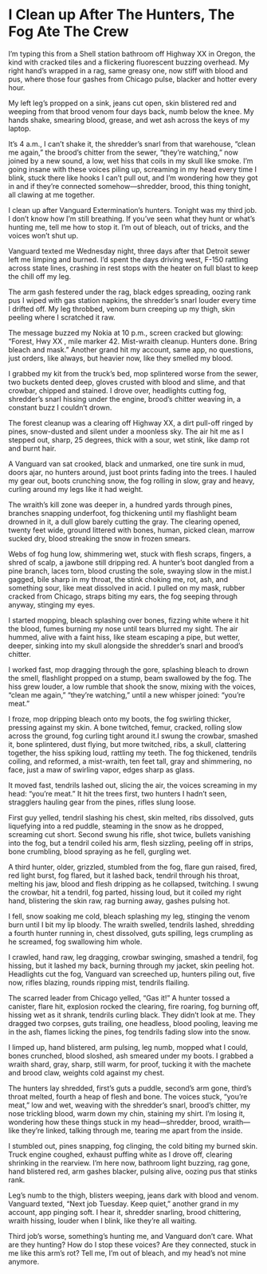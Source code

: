 # I Clean up After The Hunters, The Fog Ate The Crew
I’m typing this from a Shell station bathroom off Highway XX in Oregon, the kind with cracked tiles and a flickering fluorescent buzzing overhead. My right hand’s wrapped in a rag, same greasy one, now stiff with blood and pus, where those four gashes from Chicago pulse, blacker and hotter every hour.

My left leg’s propped on a sink, jeans cut open, skin blistered red and weeping from that brood venom four days back, numb below the knee. My hands shake, smearing blood, grease, and wet ash across the keys of my laptop.

It’s 4 a.m., I can’t shake it, the shredder’s snarl from that warehouse, “clean me again,” the brood’s chitter from the sewer, “they’re watching,” now joined by a new sound, a low, wet hiss that coils in my skull like smoke. I’m going insane with these voices piling up, screaming in my head every time I blink, stuck there like hooks I can’t pull out, and I’m wondering how they got in and if they’re connected somehow—shredder, brood, this thing tonight, all clawing at me together.

I clean up after Vanguard Extermination’s hunters. Tonight was my third job. I don’t know how I’m still breathing. If you’ve seen what they hunt or what’s hunting me, tell me how to stop it. I’m out of bleach, out of tricks, and the voices won’t shut up.

Vanguard texted me Wednesday night, three days after that Detroit sewer left me limping and burned. I’d spent the days driving west, F-150 rattling across state lines, crashing in rest stops with the heater on full blast to keep the chill off my leg.

The arm gash festered under the rag, black edges spreading, oozing rank pus I wiped with gas station napkins, the shredder’s snarl louder every time I drifted off. My leg throbbed, venom burn creeping up my thigh, skin peeling where I scratched it raw.

The message buzzed my Nokia at 10 p.m., screen cracked but glowing: “Forest,  Hwy XX , mile marker 42. Mist-wraith cleanup. Hunters done. Bring bleach and mask.” Another grand hit my account, same app, no questions, just orders, like always, but heavier now, like they smelled my blood.

I grabbed my kit from the truck’s bed, mop splintered worse from the sewer, two buckets dented deep, gloves crusted with blood and slime, and that crowbar, chipped and stained. I drove over, headlights cutting fog, shredder’s snarl hissing under the engine, brood’s chitter weaving in, a constant buzz I couldn’t drown.

The forest cleanup was a clearing off Highway XX, a dirt pull-off ringed by pines, snow-dusted and silent under a moonless sky. The air hit me as I stepped out, sharp, 25 degrees, thick with a sour, wet stink, like damp rot and burnt hair.

A Vanguard van sat crooked, black and unmarked, one tire sunk in mud, doors ajar, no hunters around, just boot prints fading into the trees. I hauled my gear out, boots crunching snow, the fog rolling in slow, gray and heavy, curling around my legs like it had weight.

The wraith’s kill zone was deeper in, a hundred yards through pines, branches snapping underfoot, fog thickening until my flashlight beam drowned in it, a dull glow barely cutting the gray. The clearing opened, twenty feet wide, ground littered with bones, human, picked clean, marrow sucked dry, blood streaking the snow in frozen smears.

Webs of fog hung low, shimmering wet, stuck with flesh scraps, fingers, a shred of scalp, a jawbone still dripping red. A hunter’s boot dangled from a pine branch, laces torn, blood crusting the sole, swaying slow in the mist.I gagged, bile sharp in my throat, the stink choking me, rot, ash, and something sour, like meat dissolved in acid. I pulled on my mask, rubber cracked from Chicago, straps biting my ears, the fog seeping through anyway, stinging my eyes.

I started mopping, bleach splashing over bones, fizzing white where it hit the blood, fumes burning my nose until tears blurred my sight. The air hummed, alive with a faint hiss, like steam escaping a pipe, but wetter, deeper, sinking into my skull alongside the shredder’s snarl and brood’s chitter.

I worked fast, mop dragging through the gore, splashing bleach to drown the smell, flashlight propped on a stump, beam swallowed by the fog. The hiss grew louder, a low rumble that shook the snow, mixing with the voices, “clean me again,” “they’re watching,” until a new whisper joined: “you’re meat.”

I froze, mop dripping bleach onto my boots, the fog swirling thicker, pressing against my skin. A bone twitched, femur, cracked, rolling slow across the ground, fog curling tight around it.I swung the crowbar, smashed it, bone splintered, dust flying, but more twitched, ribs, a skull, clattering together, the hiss spiking loud, rattling my teeth. The fog thickened, tendrils coiling, and reformed, a mist-wraith, ten feet tall, gray and shimmering, no face, just a maw of swirling vapor, edges sharp as glass.

It moved fast, tendrils lashed out, slicing the air, the voices screaming in my head: “you’re meat.” It hit the trees first, two hunters I hadn’t seen, stragglers hauling gear from the pines, rifles slung loose.

First guy yelled, tendril slashing his chest, skin melted, ribs dissolved, guts liquefying into a red puddle, steaming in the snow as he dropped, screaming cut short. Second swung his rifle, shot twice, bullets vanishing into the fog, but a tendril coiled his arm, flesh sizzling, peeling off in strips, bone crumbling, blood spraying as he fell, gurgling wet.

A third hunter, older, grizzled, stumbled from the fog, flare gun raised, fired, red light burst, fog flared, but it lashed back, tendril through his throat, melting his jaw, blood and flesh dripping as he collapsed, twitching. I swung the crowbar, hit a tendril, fog parted, hissing loud, but it coiled my right hand, blistering the skin raw, rag burning away, gashes pulsing hot.

I fell, snow soaking me cold, bleach splashing my leg, stinging the venom burn until I bit my lip bloody. The wraith swelled, tendrils lashed, shredding a fourth hunter running in, chest dissolved, guts spilling, legs crumpling as he screamed, fog swallowing him whole.

I crawled, hand raw, leg dragging, crowbar swinging, smashed a tendril, fog hissing, but it lashed my back, burning through my jacket, skin peeling hot. Headlights cut the fog, Vanguard van screeched up, hunters piling out, five now, rifles blazing, rounds ripping mist, tendrils flailing.

The scarred leader from Chicago yelled, “Gas it!” A hunter tossed a canister, flare hit, explosion rocked the clearing, fire roaring, fog burning off, hissing wet as it shrank, tendrils curling black. They didn’t look at me. They dragged two corpses, guts trailing, one headless, blood pooling, leaving me in the ash, flames licking the pines, fog tendrils fading slow into the snow.

I limped up, hand blistered, arm pulsing, leg numb, mopped what I could, bones crunched, blood sloshed, ash smeared under my boots. I grabbed a wraith shard, gray, sharp, still warm, for proof, tucking it with the machete and brood claw, weights cold against my chest.

The hunters lay shredded, first’s guts a puddle, second’s arm gone, third’s throat melted, fourth a heap of flesh and bone. The voices stuck, “you’re meat,” low and wet, weaving with the shredder’s snarl, brood’s chitter, my nose trickling blood, warm down my chin, staining my shirt. I’m losing it, wondering how these things stuck in my head—shredder, brood, wraith—like they’re linked, talking through me, tearing me apart from the inside.

I stumbled out, pines snapping, fog clinging, the cold biting my burned skin. Truck engine coughed, exhaust puffing white as I drove off, clearing shrinking in the rearview. I’m here now, bathroom light buzzing, rag gone, hand blistered red, arm gashes blacker, pulsing alive, oozing pus that stinks rank.

Leg’s numb to the thigh, blisters weeping, jeans dark with blood and venom. Vanguard texted, “Next job Tuesday. Keep quiet,” another grand in my account, app pinging soft. I hear it, shredder snarling, brood chittering, wraith hissing, louder when I blink, like they’re all waiting.

Third job’s worse, something’s hunting me, and Vanguard don’t care. What are they hunting? How do I stop these voices? Are they connected, stuck in me like this arm’s rot? Tell me, I’m out of bleach, and my head’s not mine anymore.